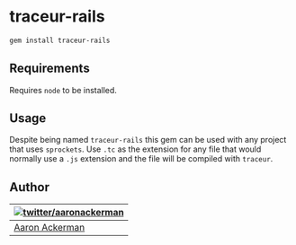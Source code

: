 # traceur-rails

```bash
gem install traceur-rails
```

## Requirements

Requires `node` to be installed.

## Usage

Despite being named `traceur-rails` this gem can be used with any project that uses `sprockets`. Use `.tc` as the extension for any file that would normally use a `.js` extension and the file will be compiled with `traceur`.

## Author

| [![twitter/_aaronackerman_](http://gravatar.com/avatar/c73ff9c7e654647b2b339d9e08b52143?s=70)](http://twitter.com/_aaronackerman_ "Follow @_aaronackerman_ on Twitter") |
|---|
| [Aaron Ackerman](https://twitter.com/_aaronackerman_) |

